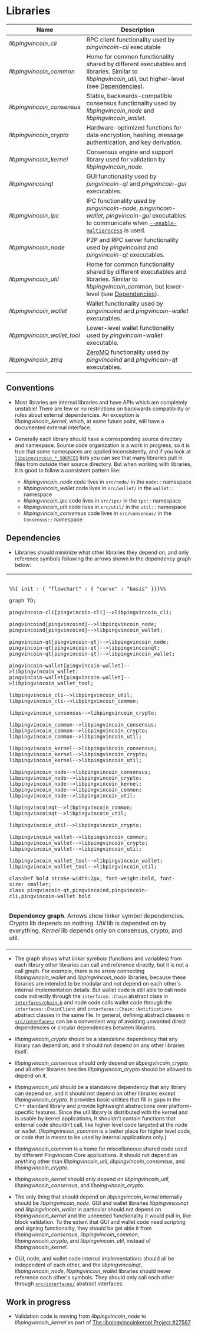 # Libraries

| Name                     | Description |
|--------------------------|-------------|
| *libpingvincoin_cli*         | RPC client functionality used by *pingvincoin-cli* executable |
| *libpingvincoin_common*      | Home for common functionality shared by different executables and libraries. Similar to *libpingvincoin_util*, but higher-level (see [Dependencies](#dependencies)). |
| *libpingvincoin_consensus*   | Stable, backwards-compatible consensus functionality used by *libpingvincoin_node* and *libpingvincoin_wallet*. |
| *libpingvincoin_crypto*      | Hardware-optimized functions for data encryption, hashing, message authentication, and key derivation. |
| *libpingvincoin_kernel*      | Consensus engine and support library used for validation by *libpingvincoin_node*. |
| *libpingvincoinqt*           | GUI functionality used by *pingvincoin-qt* and *pingvincoin-gui* executables. |
| *libpingvincoin_ipc*         | IPC functionality used by *pingvincoin-node*, *pingvincoin-wallet*, *pingvincoin-gui* executables to communicate when [`--enable-multiprocess`](multiprocess.md) is used. |
| *libpingvincoin_node*        | P2P and RPC server functionality used by *pingvincoind* and *pingvincoin-qt* executables. |
| *libpingvincoin_util*        | Home for common functionality shared by different executables and libraries. Similar to *libpingvincoin_common*, but lower-level (see [Dependencies](#dependencies)). |
| *libpingvincoin_wallet*      | Wallet functionality used by *pingvincoind* and *pingvincoin-wallet* executables. |
| *libpingvincoin_wallet_tool* | Lower-level wallet functionality used by *pingvincoin-wallet* executable. |
| *libpingvincoin_zmq*         | [ZeroMQ](../zmq.md) functionality used by *pingvincoind* and *pingvincoin-qt* executables. |

## Conventions

- Most libraries are internal libraries and have APIs which are completely unstable! There are few or no restrictions on backwards compatibility or rules about external dependencies. An exception is *libpingvincoin_kernel*, which, at some future point, will have a documented external interface.

- Generally each library should have a corresponding source directory and namespace. Source code organization is a work in progress, so it is true that some namespaces are applied inconsistently, and if you look at [`libpingvincoin_*_SOURCES`](../../src/Makefile.am) lists you can see that many libraries pull in files from outside their source directory. But when working with libraries, it is good to follow a consistent pattern like:

  - *libpingvincoin_node* code lives in `src/node/` in the `node::` namespace
  - *libpingvincoin_wallet* code lives in `src/wallet/` in the `wallet::` namespace
  - *libpingvincoin_ipc* code lives in `src/ipc/` in the `ipc::` namespace
  - *libpingvincoin_util* code lives in `src/util/` in the `util::` namespace
  - *libpingvincoin_consensus* code lives in `src/consensus/` in the `Consensus::` namespace

## Dependencies

- Libraries should minimize what other libraries they depend on, and only reference symbols following the arrows shown in the dependency graph below:

<table><tr><td>

```mermaid

%%{ init : { "flowchart" : { "curve" : "basis" }}}%%

graph TD;

pingvincoin-cli[pingvincoin-cli]-->libpingvincoin_cli;

pingvincoind[pingvincoind]-->libpingvincoin_node;
pingvincoind[pingvincoind]-->libpingvincoin_wallet;

pingvincoin-qt[pingvincoin-qt]-->libpingvincoin_node;
pingvincoin-qt[pingvincoin-qt]-->libpingvincoinqt;
pingvincoin-qt[pingvincoin-qt]-->libpingvincoin_wallet;

pingvincoin-wallet[pingvincoin-wallet]-->libpingvincoin_wallet;
pingvincoin-wallet[pingvincoin-wallet]-->libpingvincoin_wallet_tool;

libpingvincoin_cli-->libpingvincoin_util;
libpingvincoin_cli-->libpingvincoin_common;

libpingvincoin_consensus-->libpingvincoin_crypto;

libpingvincoin_common-->libpingvincoin_consensus;
libpingvincoin_common-->libpingvincoin_crypto;
libpingvincoin_common-->libpingvincoin_util;

libpingvincoin_kernel-->libpingvincoin_consensus;
libpingvincoin_kernel-->libpingvincoin_crypto;
libpingvincoin_kernel-->libpingvincoin_util;

libpingvincoin_node-->libpingvincoin_consensus;
libpingvincoin_node-->libpingvincoin_crypto;
libpingvincoin_node-->libpingvincoin_kernel;
libpingvincoin_node-->libpingvincoin_common;
libpingvincoin_node-->libpingvincoin_util;

libpingvincoinqt-->libpingvincoin_common;
libpingvincoinqt-->libpingvincoin_util;

libpingvincoin_util-->libpingvincoin_crypto;

libpingvincoin_wallet-->libpingvincoin_common;
libpingvincoin_wallet-->libpingvincoin_crypto;
libpingvincoin_wallet-->libpingvincoin_util;

libpingvincoin_wallet_tool-->libpingvincoin_wallet;
libpingvincoin_wallet_tool-->libpingvincoin_util;

classDef bold stroke-width:2px, font-weight:bold, font-size: smaller;
class pingvincoin-qt,pingvincoind,pingvincoin-cli,pingvincoin-wallet bold
```
</td></tr><tr><td>

**Dependency graph**. Arrows show linker symbol dependencies. *Crypto* lib depends on nothing. *Util* lib is depended on by everything. *Kernel* lib depends only on consensus, crypto, and util.

</td></tr></table>

- The graph shows what _linker symbols_ (functions and variables) from each library other libraries can call and reference directly, but it is not a call graph. For example, there is no arrow connecting *libpingvincoin_wallet* and *libpingvincoin_node* libraries, because these libraries are intended to be modular and not depend on each other's internal implementation details. But wallet code is still able to call node code indirectly through the `interfaces::Chain` abstract class in [`interfaces/chain.h`](../../src/interfaces/chain.h) and node code calls wallet code through the `interfaces::ChainClient` and `interfaces::Chain::Notifications` abstract classes in the same file. In general, defining abstract classes in [`src/interfaces/`](../../src/interfaces/) can be a convenient way of avoiding unwanted direct dependencies or circular dependencies between libraries.

- *libpingvincoin_crypto* should be a standalone dependency that any library can depend on, and it should not depend on any other libraries itself.

- *libpingvincoin_consensus* should only depend on *libpingvincoin_crypto*, and all other libraries besides *libpingvincoin_crypto* should be allowed to depend on it.

- *libpingvincoin_util* should be a standalone dependency that any library can depend on, and it should not depend on other libraries except *libpingvincoin_crypto*. It provides basic utilities that fill in gaps in the C++ standard library and provide lightweight abstractions over platform-specific features. Since the util library is distributed with the kernel and is usable by kernel applications, it shouldn't contain functions that external code shouldn't call, like higher level code targeted at the node or wallet. (*libpingvincoin_common* is a better place for higher level code, or code that is meant to be used by internal applications only.)

- *libpingvincoin_common* is a home for miscellaneous shared code used by different Pingvincoin Core applications. It should not depend on anything other than *libpingvincoin_util*, *libpingvincoin_consensus*, and *libpingvincoin_crypto*.

- *libpingvincoin_kernel* should only depend on *libpingvincoin_util*, *libpingvincoin_consensus*, and *libpingvincoin_crypto*.

- The only thing that should depend on *libpingvincoin_kernel* internally should be *libpingvincoin_node*. GUI and wallet libraries *libpingvincoinqt* and *libpingvincoin_wallet* in particular should not depend on *libpingvincoin_kernel* and the unneeded functionality it would pull in, like block validation. To the extent that GUI and wallet code need scripting and signing functionality, they should be get able it from *libpingvincoin_consensus*, *libpingvincoin_common*, *libpingvincoin_crypto*, and *libpingvincoin_util*, instead of *libpingvincoin_kernel*.

- GUI, node, and wallet code internal implementations should all be independent of each other, and the *libpingvincoinqt*, *libpingvincoin_node*, *libpingvincoin_wallet* libraries should never reference each other's symbols. They should only call each other through [`src/interfaces/`](../../src/interfaces/) abstract interfaces.

## Work in progress

- Validation code is moving from *libpingvincoin_node* to *libpingvincoin_kernel* as part of [The libpingvincoinkernel Project #27587](https://github.com/pingvincoin/pingvincoin/issues/27587)
